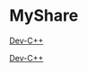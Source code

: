 # MyShare


[Dev-C++](https://pan.huang1111.cn/s/mxdAoh1)

[Dev-C++](https://huang3333.sharepoint.com/sites/hk24/_layouts/15/download.aspx?UniqueId=ad78f195-a8f4-4ed5-ac60-fa590dd2f84e&Translate=false&tempauth=v1.eyJzaXRlaWQiOiI5NTVhN2RmMy0wODkxLTRmOWItYmVhYS0yNWJiYTcyOTM1NzYiLCJhcHBfZGlzcGxheW5hbWUiOiJjbG91ZHJldmUiLCJhcHBpZCI6ImU1ZTkwYTE4LWFmOGItNDllZi05OTY0LTgxOGM2MjM4MTE2MCIsImF1ZCI6IjAwMDAwMDAzLTAwMDAtMGZmMS1jZTAwLTAwMDAwMDAwMDAwMC9odWFuZzMzMzMuc2hhcmVwb2ludC5jb21AYjdiZmZlNjAtNWIwMC00ZDllLTgzOGQtYzk2YjQ1ZTgyYjE4IiwiZXhwIjoiMTcyODcyMDUwMSJ9.CgoKBHNuaWQSAjY0EgsI6t_2iNaltT0QBRoOMjAuMTkwLjE1NC4xNjAqLERwS1doSGtnem1QT2JpQWJmUVhPY01EWFdSNmNORStOSGducElpa0NBRkk9MIMBOAFCEKFZG7ZU4AAw5CmteqHKYBNKEGhhc2hlZHByb29mdG9rZW5SCFsia21zaSJdcikwaC5mfG1lbWJlcnNoaXB8MTAwMzIwMDIyMGYwOGM3MkBsaXZlLmNvbXoBMoIBEglg_r-3AFueTRGDjclrRegrGKIBHWhrMUBodWFuZzMzMzMub25taWNyb3NvZnQuY29tqgEQMTAwMzIwMDIyMEYwOEM3MrIBDmFsbGZpbGVzLndyaXRlyAEB.VeybSp5vemammjfoxTFenWA91fhBt5GAguyjP7Iim3U&ApiVersion=2.0)
